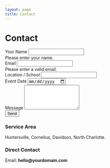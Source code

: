 ```yaml
---
layout: page
title: Contact
---
```

# Contact

<div class="row g-4">
  <div class="col-12 col-lg-7">
    <form action="https://formspree.io/f/yourFormID" method="POST" class="needs-validation" novalidate>
      <div class="mb-3">
        <label class="form-label">Your Name</label>
        <input type="text" class="form-control" name="name" required>
        <div class="invalid-feedback">Please enter your name.</div>
      </div>
      <div class="mb-3">
        <label class="form-label">Email</label>
        <input type="email" class="form-control" name="email" required>
        <div class="invalid-feedback">Please enter a valid email.</div>
      </div>
      <div class="mb-3">
        <label class="form-label">Location / School</label>
        <input type="text" class="form-control" name="location">
      </div>
      <div class="mb-3">
        <label class="form-label">Event Date</label>
        <input type="date" class="form-control" name="date">
      </div>
      <div class="mb-3">
        <label class="form-label">Message</label>
        <textarea class="form-control" name="message" rows="5"></textarea>
      </div>
      <input type="hidden" name="_subject" value="New Spirit Rock Inquiry" />
      <button type="submit" class="btn btn-primary"><i class="bi bi-send me-1"></i> Send</button>
    </form>
  </div>
  <div class="col-12 col-lg-5">
    <div class="p-4 bg-white rounded-3 border h-100">
      <h3 class="h5">Service Area</h3>
      <p>Huntersville, Cornelius, Davidson, North Charlotte.</p>
      <h3 class="h6">Direct Contact</h3>
      <p class="mb-0">Email: <strong>hello@yourdomain.com</strong></p>
    </div>
  </div>
</div>

<script>
  // Bootstrap client-side validation
  document.addEventListener('DOMContentLoaded', function() {
    const forms = document.querySelectorAll('.needs-validation');
    Array.from(forms).forEach(form => {
      form.addEventListener('submit', event => {
        if (!form.checkValidity()) {
          event.preventDefault();
          event.stopPropagation();
        }
        form.classList.add('was-validated');
      }, false);
    });
  });
</script>
